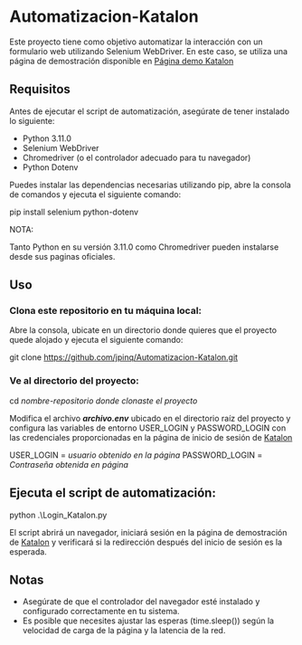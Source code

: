 # Automatizacion-Katalon
Este proyecto tiene como objetivo automatizar la interacción con un formulario web utilizando Selenium WebDriver. En este caso, se utiliza una página de demostración disponible en [Página demo Katalon](https://katalon-demo-cura.herokuapp.com/)

## Requisitos
Antes de ejecutar el script de automatización, asegúrate de tener instalado lo siguiente:

- Python 3.11.0
- Selenium WebDriver
- Chromedriver (o el controlador adecuado para tu navegador)
- Python Dotenv

Puedes instalar las dependencias necesarias utilizando pip, abre la consola de comandos y ejecuta el siguiente comando:

pip install selenium python-dotenv

NOTA:

Tanto Python en su versión 3.11.0 como Chromedriver pueden instalarse desde sus paginas oficiales.

## Uso

### Clona este repositorio en tu máquina local:

Abre la consola, ubicate en un directorio donde quieres que el proyecto quede alojado y ejecuta el siguiente comando:

git clone https://github.com/jpinq/Automatizacion-Katalon.git

### Ve al directorio del proyecto:

cd _nombre-repositorio donde clonaste el proyecto_

Modifica el archivo **_archivo.env_** ubicado en el directorio raíz del proyecto y configura las variables de entorno USER_LOGIN y PASSWORD_LOGIN con las credenciales proporcionadas en la página de inicio de sesión de [Katalon](https://katalon-demo-cura.herokuapp.com/profile.php#login)

USER_LOGIN = _usuario obtenido en la página_
PASSWORD_LOGIN = _Contraseña obtenida en página_

## Ejecuta el script de automatización:

python .\Login_Katalon.py

El script abrirá un navegador, iniciará sesión en la página de demostración de [Katalon](https://katalon-demo-cura.herokuapp.com/) y verificará si la redirección después del inicio de sesión es la esperada.


## Notas

+ Asegúrate de que el controlador del navegador esté instalado y configurado correctamente en tu sistema.
+ Es posible que necesites ajustar las esperas (time.sleep()) según la velocidad de carga de la página y la latencia de la red.
